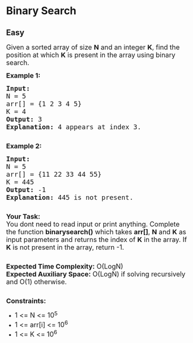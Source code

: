 # Binary Search
## Easy
<div class="problem-statement" style="user-select: auto;">
                <p style="user-select: auto;"></p><p style="user-select: auto;"><span style="font-size: 18px; user-select: auto;">Given a sorted array of size <strong style="user-select: auto;">N</strong> and an integer <strong style="user-select: auto;">K</strong>, find the position at which <strong style="user-select: auto;">K</strong> is present in the array using binary search.</span></p>

<p style="user-select: auto;"><span style="font-size: 18px; user-select: auto;"><strong style="user-select: auto;">Example 1:</strong></span></p>

<pre style="user-select: auto;"><span style="font-size: 18px; user-select: auto;"><strong style="user-select: auto;">Input:</strong>
N = 5
arr[] = {1 2 3 4 5} 
K = 4
<strong style="user-select: auto;">Output:</strong> 3
<strong style="user-select: auto;">Explanation:</strong> 4 appears at index 3.</span></pre>

<p style="user-select: auto;"><br style="user-select: auto;">
<span style="font-size: 18px; user-select: auto;"><strong style="user-select: auto;">Example 2:</strong></span></p>

<pre style="user-select: auto;"><span style="font-size: 18px; user-select: auto;"><strong style="user-select: auto;">Input:</strong>
N = 5
arr[] = {11 22 33 44 55} 
K = 445
<strong style="user-select: auto;">Output:</strong> -1
<strong style="user-select: auto;">Explanation:</strong> 445 is not present.</span></pre>

<p style="user-select: auto;"><br style="user-select: auto;">
<span style="font-size: 18px; user-select: auto;"><strong style="user-select: auto;">Your Task: &nbsp;</strong><br style="user-select: auto;">
You dont need to read input or print anything. Complete the function <strong style="user-select: auto;">binarysearch()</strong> which takes <strong style="user-select: auto;">arr[]</strong>, <strong style="user-select: auto;">N</strong> and <strong style="user-select: auto;">K</strong> as input parameters and returns the index of <strong style="user-select: auto;">K</strong> in the array. If <strong style="user-select: auto;">K</strong> is not present in the array, return -1.</span></p>

<p style="user-select: auto;"><br style="user-select: auto;">
<span style="font-size: 18px; user-select: auto;"><strong style="user-select: auto;">Expected Time Complexity:</strong> O(LogN)<br style="user-select: auto;">
<strong style="user-select: auto;">Expected Auxiliary Space:</strong> O(LogN) if solving recursively and O(1) otherwise.</span></p>

<p style="user-select: auto;"><br style="user-select: auto;">
<span style="font-size: 18px; user-select: auto;"><strong style="user-select: auto;">Constraints:</strong></span></p>

<ul style="user-select: auto;">
	<li style="user-select: auto;"><span style="font-size: 18px; user-select: auto;">1 &lt;= N &lt;= 10</span><sup style="user-select: auto;"><span style="font-size: 15px; user-select: auto;">5</span></sup></li>
	<li style="user-select: auto;"><span style="font-size: 18px; user-select: auto;">1 &lt;= arr[i] &lt;= 10<sup style="user-select: auto;">6</sup></span></li>
	<li style="user-select: auto;"><span style="font-size: 18px; user-select: auto;">1 &lt;= K &lt;= 10<sup style="user-select: auto;">6</sup></span></li>
</ul>
 <p style="user-select: auto;"></p>
            </div>